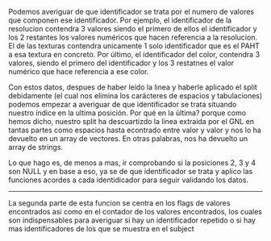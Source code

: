 Podemos averiguar de que identificador se trata por el numero de valores que componen ese identificador. Por ejemplo, el identificador de la resolucion contendra 3 valores siendo el primero de ellos el identificador y los 2 restantes los valores numéricos que hacen referencia a la resolucion. El de las texturas contendra unicamente 1 solo identificador que es el PAHT a esa textura en concreto. Por último, el identificador del color, contendra 3 valores, siendo el primero del identificador y los 3 restatnes el valor numérico que hace referencia a ese color.

Con estos datos, despues de haber leido la linea y haberle aplicado el split debidamente (el cual nos elimina los carácteres de espacios y tabulaciones) podemos empezar a averiguar de que identificador se trata situando nuestro índice en la ultima posición. Por qué en la última? porque como hemos dicho, nuestro split ha descuartizdo la linea extraida por el GNL en tantas partes como espacios hasta econtrado entre valor y valor y nos lo ha devuelto en un array de vectores. En otras palabras, nos ha devuelto un array de strings.

Lo que hago es, de menos a mas, ir comprobando si la posiciones 2, 3 y 4 son NULL y en base a eso, ya se de que identificador se trata y aplico las funciones acordes a cada identidicador para seguir validando los datos.

------------------------------------------

La segunda parte de esta funcion se centra en los flags de valores encontrados asi como en el contador de los valores encontrados, los cuales son indispensables para averiguar si hay un identificador repetido o si hay mas identificadores de los que se muestra en el subject
